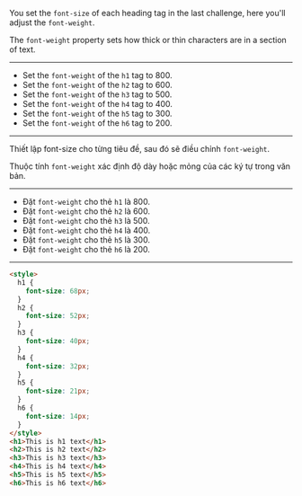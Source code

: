 You set the `font-size` of each heading tag in the last challenge, here you'll adjust the `font-weight`.

The `font-weight` property sets how thick or thin characters are in a section of text.

---

- Set the `font-weight` of the `h1` tag to 800.
- Set the `font-weight` of the `h2` tag to 600.
- Set the `font-weight` of the `h3` tag to 500.
- Set the `font-weight` of the `h4` tag to 400.
- Set the `font-weight` of the `h5` tag to 300.
- Set the `font-weight` of the `h6` tag to 200.

---

Thiết lập font-size cho từng tiêu đề, sau đó sẽ điều chỉnh `font-weight`.

Thuộc tính `font-weight` xác định độ dày hoặc mỏng của các ký tự trong văn bản.

---

- Đặt `font-weight` cho thẻ `h1` là 800.
- Đặt `font-weight` cho thẻ `h2` là 600.
- Đặt `font-weight` cho thẻ `h3` là 500.
- Đặt `font-weight` cho thẻ `h4` là 400.
- Đặt `font-weight` cho thẻ `h5` là 300.
- Đặt `font-weight` cho thẻ `h6` là 200.

---

```html
<style>
  h1 {
    font-size: 68px;
  }
  h2 {
    font-size: 52px;
  }
  h3 {
    font-size: 40px;
  }
  h4 {
    font-size: 32px;
  }
  h5 {
    font-size: 21px;
  }
  h6 {
    font-size: 14px;
  }
</style>
<h1>This is h1 text</h1>
<h2>This is h2 text</h2>
<h3>This is h3 text</h3>
<h4>This is h4 text</h4>
<h5>This is h5 text</h5>
<h6>This is h6 text</h6>
```
